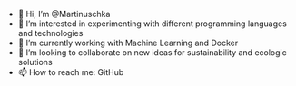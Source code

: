 - 👋 Hi, I’m @Martinuschka
- 👀 I’m interested in experimenting with different programming languages and technologies
- 🌱 I’m currently working with Machine Learning and Docker
- 💞️ I’m looking to collaborate on new ideas for sustainability and ecologic solutions
- 📫 How to reach me: GitHub
